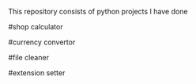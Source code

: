 This repository consists of python projects I have done

#shop calculator

#currency convertor	

#file cleaner

#extension setter
